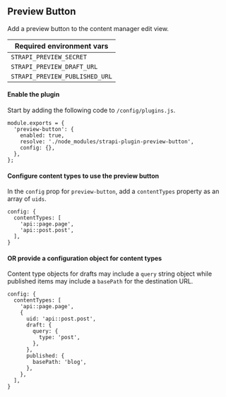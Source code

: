 ## Preview Button

Add a preview button to the content manager edit view.

| Required environment vars |
| -- |
| `STRAPI_PREVIEW_SECRET` |
| `STRAPI_PREVIEW_DRAFT_URL` |
| `STRAPI_PREVIEW_PUBLISHED_URL` |

#### Enable the plugin

Start by adding the following code to `/config/plugins.js`.

```
module.exports = {
  'preview-button': {
    enabled: true,
    resolve: './node_modules/strapi-plugin-preview-button',
    config: {},
  },
};
```

#### Configure content types to use the preview button

In the `config` prop for `preview-button`, add a `contentTypes` property as an array of `uids`.

```
config: {
  contentTypes: [
    'api::page.page',
    'api::post.post',
  ],
}
```

#### OR provide a configuration object for content types

Content type objects for drafts may include a `query` string object while published items may include a `basePath` for the destination URL.

```
config: {
  contentTypes: [
    'api::page.page',
    {
      uid: 'api::post.post',
      draft: {
        query: {
          type: 'post',
        },
      },
      published: {
        basePath: 'blog',
      },
    },
  ],
}
```
